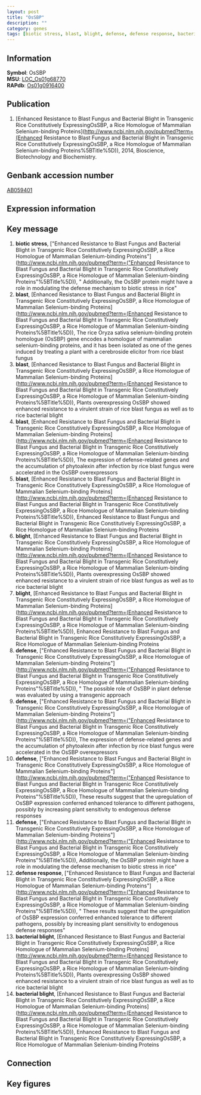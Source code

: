 ```yaml
---
layout: post
title: "OsSBP"
description: ""
category: genes
tags: [biotic stress, blast, blight, defense, defense response, bacterial blight, Gene]
---
```


## Information
__Symbol__: OsSBP  
__MSU__: [LOC_Os01g68770](http://rice.plantbiology.msu.edu/cgi-bin/ORF_infopage.cgi?orf=LOC_Os01g68770)  
__RAPdb__: [Os01g0916400](http://rapdb.dna.affrc.go.jp/viewer/gbrowse_details/irgsp1?name=Os01g0916400)  

## Publication
1. [Enhanced Resistance to Blast Fungus and Bacterial Blight in Transgenic Rice Constitutively ExpressingOsSBP, a Rice Homologue of Mammalian Selenium-binding Proteins](http://www.ncbi.nlm.nih.gov/pubmed?term=(Enhanced Resistance to Blast Fungus and Bacterial Blight in Transgenic Rice Constitutively ExpressingOsSBP, a Rice Homologue of Mammalian Selenium-binding Proteins%5BTitle%5D)), 2014, Bioscience, Biotechnology and Biochemistry.

## Genbank accession number
[AB059401](http://www.ncbi.nlm.nih.gov/nuccore/AB059401)

## Expression information

## Key message
1. __biotic stress__, ["Enhanced Resistance to Blast Fungus and Bacterial Blight in Transgenic Rice Constitutively ExpressingOsSBP, a Rice Homologue of Mammalian Selenium-binding Proteins"](http://www.ncbi.nlm.nih.gov/pubmed?term=("Enhanced Resistance to Blast Fungus and Bacterial Blight in Transgenic Rice Constitutively ExpressingOsSBP, a Rice Homologue of Mammalian Selenium-binding Proteins"%5BTitle%5D)), " Additionally, the OsSBP protein might have a role in modulating the defense mechanism to biotic stress in rice"
2. __blast__, [Enhanced Resistance to Blast Fungus and Bacterial Blight in Transgenic Rice Constitutively ExpressingOsSBP, a Rice Homologue of Mammalian Selenium-binding Proteins](http://www.ncbi.nlm.nih.gov/pubmed?term=(Enhanced Resistance to Blast Fungus and Bacterial Blight in Transgenic Rice Constitutively ExpressingOsSBP, a Rice Homologue of Mammalian Selenium-binding Proteins%5BTitle%5D)), The rice Oryza sativa selenium-binding protein homologue (OsSBP) gene encodes a homologue of mammalian selenium-binding proteins, and it has been isolated as one of the genes induced by treating a plant with a cerebroside elicitor from rice blast fungus
3. __blast__, [Enhanced Resistance to Blast Fungus and Bacterial Blight in Transgenic Rice Constitutively ExpressingOsSBP, a Rice Homologue of Mammalian Selenium-binding Proteins](http://www.ncbi.nlm.nih.gov/pubmed?term=(Enhanced Resistance to Blast Fungus and Bacterial Blight in Transgenic Rice Constitutively ExpressingOsSBP, a Rice Homologue of Mammalian Selenium-binding Proteins%5BTitle%5D)),  Plants overexpressing OsSBP showed enhanced resistance to a virulent strain of rice blast fungus as well as to rice bacterial blight
4. __blast__, [Enhanced Resistance to Blast Fungus and Bacterial Blight in Transgenic Rice Constitutively ExpressingOsSBP, a Rice Homologue of Mammalian Selenium-binding Proteins](http://www.ncbi.nlm.nih.gov/pubmed?term=(Enhanced Resistance to Blast Fungus and Bacterial Blight in Transgenic Rice Constitutively ExpressingOsSBP, a Rice Homologue of Mammalian Selenium-binding Proteins%5BTitle%5D)),  The expression of defense-related genes and the accumulation of phytoalexin after infection by rice blast fungus were accelerated in the OsSBP overexpressors
5. __blast__, [Enhanced Resistance to Blast Fungus and Bacterial Blight in Transgenic Rice Constitutively ExpressingOsSBP, a Rice Homologue of Mammalian Selenium-binding Proteins](http://www.ncbi.nlm.nih.gov/pubmed?term=(Enhanced Resistance to Blast Fungus and Bacterial Blight in Transgenic Rice Constitutively ExpressingOsSBP, a Rice Homologue of Mammalian Selenium-binding Proteins%5BTitle%5D)), Enhanced Resistance to Blast Fungus and Bacterial Blight in Transgenic Rice Constitutively ExpressingOsSBP, a Rice Homologue of Mammalian Selenium-binding Proteins
6. __blight__, [Enhanced Resistance to Blast Fungus and Bacterial Blight in Transgenic Rice Constitutively ExpressingOsSBP, a Rice Homologue of Mammalian Selenium-binding Proteins](http://www.ncbi.nlm.nih.gov/pubmed?term=(Enhanced Resistance to Blast Fungus and Bacterial Blight in Transgenic Rice Constitutively ExpressingOsSBP, a Rice Homologue of Mammalian Selenium-binding Proteins%5BTitle%5D)),  Plants overexpressing OsSBP showed enhanced resistance to a virulent strain of rice blast fungus as well as to rice bacterial blight
7. __blight__, [Enhanced Resistance to Blast Fungus and Bacterial Blight in Transgenic Rice Constitutively ExpressingOsSBP, a Rice Homologue of Mammalian Selenium-binding Proteins](http://www.ncbi.nlm.nih.gov/pubmed?term=(Enhanced Resistance to Blast Fungus and Bacterial Blight in Transgenic Rice Constitutively ExpressingOsSBP, a Rice Homologue of Mammalian Selenium-binding Proteins%5BTitle%5D)), Enhanced Resistance to Blast Fungus and Bacterial Blight in Transgenic Rice Constitutively ExpressingOsSBP, a Rice Homologue of Mammalian Selenium-binding Proteins
8. __defense__, ["Enhanced Resistance to Blast Fungus and Bacterial Blight in Transgenic Rice Constitutively ExpressingOsSBP, a Rice Homologue of Mammalian Selenium-binding Proteins"](http://www.ncbi.nlm.nih.gov/pubmed?term=("Enhanced Resistance to Blast Fungus and Bacterial Blight in Transgenic Rice Constitutively ExpressingOsSBP, a Rice Homologue of Mammalian Selenium-binding Proteins"%5BTitle%5D)), " The possible role of OsSBP in plant defense was evaluated by using a transgenic approach
9. __defense__, ["Enhanced Resistance to Blast Fungus and Bacterial Blight in Transgenic Rice Constitutively ExpressingOsSBP, a Rice Homologue of Mammalian Selenium-binding Proteins"](http://www.ncbi.nlm.nih.gov/pubmed?term=("Enhanced Resistance to Blast Fungus and Bacterial Blight in Transgenic Rice Constitutively ExpressingOsSBP, a Rice Homologue of Mammalian Selenium-binding Proteins"%5BTitle%5D)),  The expression of defense-related genes and the accumulation of phytoalexin after infection by rice blast fungus were accelerated in the OsSBP overexpressors
10. __defense__, ["Enhanced Resistance to Blast Fungus and Bacterial Blight in Transgenic Rice Constitutively ExpressingOsSBP, a Rice Homologue of Mammalian Selenium-binding Proteins"](http://www.ncbi.nlm.nih.gov/pubmed?term=("Enhanced Resistance to Blast Fungus and Bacterial Blight in Transgenic Rice Constitutively ExpressingOsSBP, a Rice Homologue of Mammalian Selenium-binding Proteins"%5BTitle%5D)),  These results suggest that the upregulation of OsSBP expression conferred enhanced tolerance to different pathogens, possibly by increasing plant sensitivity to endogenous defense responses
11. __defense__, ["Enhanced Resistance to Blast Fungus and Bacterial Blight in Transgenic Rice Constitutively ExpressingOsSBP, a Rice Homologue of Mammalian Selenium-binding Proteins"](http://www.ncbi.nlm.nih.gov/pubmed?term=("Enhanced Resistance to Blast Fungus and Bacterial Blight in Transgenic Rice Constitutively ExpressingOsSBP, a Rice Homologue of Mammalian Selenium-binding Proteins"%5BTitle%5D)),  Additionally, the OsSBP protein might have a role in modulating the defense mechanism to biotic stress in rice"
12. __defense response__, ["Enhanced Resistance to Blast Fungus and Bacterial Blight in Transgenic Rice Constitutively ExpressingOsSBP, a Rice Homologue of Mammalian Selenium-binding Proteins"](http://www.ncbi.nlm.nih.gov/pubmed?term=("Enhanced Resistance to Blast Fungus and Bacterial Blight in Transgenic Rice Constitutively ExpressingOsSBP, a Rice Homologue of Mammalian Selenium-binding Proteins"%5BTitle%5D)), " These results suggest that the upregulation of OsSBP expression conferred enhanced tolerance to different pathogens, possibly by increasing plant sensitivity to endogenous defense responses"
13. __bacterial blight__, [Enhanced Resistance to Blast Fungus and Bacterial Blight in Transgenic Rice Constitutively ExpressingOsSBP, a Rice Homologue of Mammalian Selenium-binding Proteins](http://www.ncbi.nlm.nih.gov/pubmed?term=(Enhanced Resistance to Blast Fungus and Bacterial Blight in Transgenic Rice Constitutively ExpressingOsSBP, a Rice Homologue of Mammalian Selenium-binding Proteins%5BTitle%5D)),  Plants overexpressing OsSBP showed enhanced resistance to a virulent strain of rice blast fungus as well as to rice bacterial blight
14. __bacterial blight__, [Enhanced Resistance to Blast Fungus and Bacterial Blight in Transgenic Rice Constitutively ExpressingOsSBP, a Rice Homologue of Mammalian Selenium-binding Proteins](http://www.ncbi.nlm.nih.gov/pubmed?term=(Enhanced Resistance to Blast Fungus and Bacterial Blight in Transgenic Rice Constitutively ExpressingOsSBP, a Rice Homologue of Mammalian Selenium-binding Proteins%5BTitle%5D)), Enhanced Resistance to Blast Fungus and Bacterial Blight in Transgenic Rice Constitutively ExpressingOsSBP, a Rice Homologue of Mammalian Selenium-binding Proteins

## Connection

## Key figures



